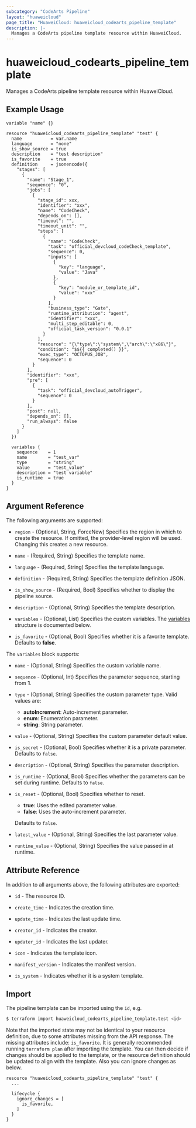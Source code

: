 ```yaml
---
subcategory: "CodeArts Pipeline"
layout: "huaweicloud"
page_title: "HuaweiCloud: huaweicloud_codearts_pipeline_template"
description: |-
  Manages a CodeArts pipeline template resource within HuaweiCloud.
---
```


# huaweicloud_codearts_pipeline_template

Manages a CodeArts pipeline template resource within HuaweiCloud.

## Example Usage

```hcl
variable "name" {}

resource "huaweicloud_codearts_pipeline_template" "test" {
  name           = var.name
  language       = "none"
  is_show_source = true
  description    = "test description"
  is_favorite    = true
  definition     = jsonencode({
    "stages": [
      {
        "name": "Stage_1",
        "sequence": "0",
        "jobs": [
          {
            "stage_id": xxx,
            "identifier": "xxx",
            "name": "CodeCheck",
            "depends_on": [],
            "timeout": "",
            "timeout_unit": "",
            "steps": [
              {
                "name": "CodeCheck",
                "task": "official_devcloud_codeCheck_template",
                "sequence": 0,
                "inputs": [
                  {
                    "key": "language",
                    "value": "Java"
                  },
                  {
                    "key": "module_or_template_id",
                    "value": "xxx"
                  }
                ],
                "business_type": "Gate",
                "runtime_attribution": "agent",
                "identifier": "xxx",
                "multi_step_editable": 0,
                "official_task_version": "0.0.1"
              }
            ],
            "resource": "{\"type\":\"system\",\"arch\":\"x86\"}",
            "condition": "$${{ completed() }}",
            "exec_type": "OCTOPUS_JOB",
            "sequence": 0
          }
        ],
        "identifier": "xxx",
        "pre": [
          {
            "task": "official_devcloud_autoTrigger",
            "sequence": 0
          }
        ],
        "post": null,
        "depends_on": [],
        "run_always": false
      }
    ]
  })
  
  variables {
    sequence    = 1
    name        = "test_var"
    type        = "string"
    value       = "test_value"
    description = "test variable"
    is_runtime  = true
  }
}
```

## Argument Reference

The following arguments are supported:

* `region` - (Optional, String, ForceNew) Specifies the region in which to create the resource.
  If omitted, the provider-level region will be used.
  Changing this creates a new resource.

* `name` - (Required, String) Specifies the template name.

* `language` - (Required, String) Specifies the template language.

* `definition` - (Required, String) Specifies the template definition JSON.

* `is_show_source` - (Required, Bool) Specifies whether to display the pipeline source.

* `description` - (Optional, String) Specifies the template description.

* `variables` - (Optional, List) Specifies the custom variables.
  The [variables](#variables_struct) structure is documented below.

* `is_favorite` - (Optional, Bool) Specifies whether it is a favorite template. Defaults to **false**.

<a name="variables_struct"></a>
The `variables` block supports:

* `name` - (Optional, String) Specifies the custom variable name.

* `sequence` - (Optional, Int) Specifies the parameter sequence, starting from **1**.

* `type` - (Optional, String) Specifies the custom parameter type.
  Valid values are:
  + **autoIncrement**: Auto-increment parameter.
  + **enum**: Enumeration parameter.
  + **string**: String parameter.

* `value` - (Optional, String) Specifies the custom parameter default value.

* `is_secret` - (Optional, Bool) Specifies whether it is a private parameter. Defaults to `false`.

* `description` - (Optional, String) Specifies the parameter description.

* `is_runtime` - (Optional, Bool) Specifies whether the parameters can be set during runtime. Defaults to `false`.

* `is_reset` - (Optional, Bool) Specifies whether to reset.
  + **true**: Uses the edited parameter value.
  + **false**: Uses the auto-increment parameter.

  Defaults to `false`.

* `latest_value` - (Optional, String) Specifies the last parameter value.

* `runtime_value` - (Optional, String) Specifies the value passed in at runtime.

## Attribute Reference

In addition to all arguments above, the following attributes are exported:

* `id` - The resource ID.

* `create_time` - Indicates the creation time.

* `update_time` - Indicates the last update time.

* `creator_id` - Indicates the creator.

* `updater_id` - Indicates the last updater.

* `icon` - Indicates the template icon.

* `manifest_version` - Indicates the manifest version.

* `is_system` - Indicates whether it is a system template.

## Import

The pipeline template can be imported using the `id`, e.g.

```bash
$ terraform import huaweicloud_codearts_pipeline_template.test <id>
```

Note that the imported state may not be identical to your resource definition, due to some attributes missing from the
API response. The missing attributes include: `is_favorite`.
It is generally recommended running `terraform plan` after importing the template.
You can then decide if changes should be applied to the template, or the resource definition should be updated to
align with the template. Also you can ignore changes as below.

```hcl
resource "huaweicloud_codearts_pipeline_template" "test" {
  ...

  lifecycle {
    ignore_changes = [
      is_favorite,
    ]
  }
}
```
